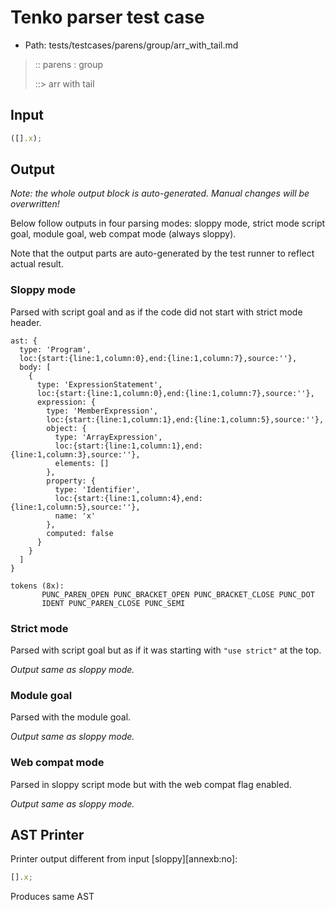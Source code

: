 # Tenko parser test case

- Path: tests/testcases/parens/group/arr_with_tail.md

> :: parens : group
>
> ::> arr with tail

## Input

`````js
([].x);
`````

## Output

_Note: the whole output block is auto-generated. Manual changes will be overwritten!_

Below follow outputs in four parsing modes: sloppy mode, strict mode script goal, module goal, web compat mode (always sloppy).

Note that the output parts are auto-generated by the test runner to reflect actual result.

### Sloppy mode

Parsed with script goal and as if the code did not start with strict mode header.

`````
ast: {
  type: 'Program',
  loc:{start:{line:1,column:0},end:{line:1,column:7},source:''},
  body: [
    {
      type: 'ExpressionStatement',
      loc:{start:{line:1,column:0},end:{line:1,column:7},source:''},
      expression: {
        type: 'MemberExpression',
        loc:{start:{line:1,column:1},end:{line:1,column:5},source:''},
        object: {
          type: 'ArrayExpression',
          loc:{start:{line:1,column:1},end:{line:1,column:3},source:''},
          elements: []
        },
        property: {
          type: 'Identifier',
          loc:{start:{line:1,column:4},end:{line:1,column:5},source:''},
          name: 'x'
        },
        computed: false
      }
    }
  ]
}

tokens (8x):
       PUNC_PAREN_OPEN PUNC_BRACKET_OPEN PUNC_BRACKET_CLOSE PUNC_DOT
       IDENT PUNC_PAREN_CLOSE PUNC_SEMI
`````

### Strict mode

Parsed with script goal but as if it was starting with `"use strict"` at the top.

_Output same as sloppy mode._

### Module goal

Parsed with the module goal.

_Output same as sloppy mode._

### Web compat mode

Parsed in sloppy script mode but with the web compat flag enabled.

_Output same as sloppy mode._

## AST Printer

Printer output different from input [sloppy][annexb:no]:

````js
[].x;
````

Produces same AST
